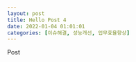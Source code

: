 ```yaml
---
layout: post
title: Hello Post 4
date: 2022-01-04 01:01:01
categories: [이슈해결, 성능개선, 업무효율향상]
---
```


Post